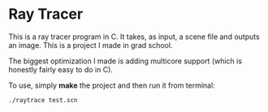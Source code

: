 # Ray Tracer

This is a ray tracer program in C. It takes, as input, a scene file and outputs an image. This is a project I made in grad school.

The biggest optimization I made is adding multicore support (which is honestly fairly easy to do in C).

To use, simply **make** the project and then run it from terminal:

```
./raytrace test.scn
```
